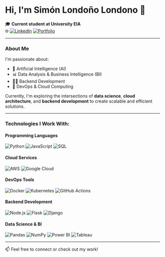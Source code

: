 # Hi, I'm Simón Londoño Londono 👋

🎓 **Current student at University EIA**  
🌐 [![LinkedIn](https://img.shields.io/badge/LinkedIn-blue?style=flat&logo=linkedin&logoColor=white)](https://www.linkedin.com/in/sim%C3%B3n-londo%C3%B1o-6747a3323/) [![Portfolio](https://img.shields.io/badge/Portfolio-%23000000.svg?style=flat&logo=netlify&logoColor=white)](https://portafoliosimonlondono.netlify.app/)

---

### About Me

I'm passionate about:

- 🤖 Artificial Intelligence (AI)
- 📊 Data Analysis & Business Intelligence (BI)
- 👨‍💻 Backend Development
- 🚀 DevOps & Cloud Computing

Currently, I'm exploring the intersections of **data science**, **cloud architecture**, and **backend development** to create scalable and efficient solutions.

---

### Technologies I Work With:

#### Programming Languages
![Python](https://img.shields.io/badge/Python-%2314354C.svg?style=flat&logo=python&logoColor=white)
![JavaScript](https://img.shields.io/badge/JavaScript-%23323330.svg?style=flat&logo=javascript&logoColor=%23F7DF1E)
![SQL](https://img.shields.io/badge/SQL-%230175C2.svg?style=flat&logo=postgresql&logoColor=white)

#### Cloud Services
![AWS](https://img.shields.io/badge/Amazon_AWS-%23232F3E.svg?style=flat&logo=amazon-aws&logoColor=white)
![Google Cloud](https://img.shields.io/badge/Google_Cloud-%234285F4.svg?style=flat&logo=google-cloud&logoColor=white)

#### DevOps Tools
![Docker](https://img.shields.io/badge/Docker-%232496ED.svg?style=flat&logo=docker&logoColor=white)
![Kubernetes](https://img.shields.io/badge/Kubernetes-%23326CE5.svg?style=flat&logo=kubernetes&logoColor=white)
![GitHub Actions](https://img.shields.io/badge/GitHub_Actions-%232088FF.svg?style=flat&logo=github-actions&logoColor=white)

#### Backend Development
![Node.js](https://img.shields.io/badge/Node.js-%23339933.svg?style=flat&logo=node.js&logoColor=white)
![Flask](https://img.shields.io/badge/Flask-%23000000.svg?style=flat&logo=flask&logoColor=white)
![Django](https://img.shields.io/badge/Django-%23092E20.svg?style=flat&logo=django&logoColor=white)

#### Data Science & BI
![Pandas](https://img.shields.io/badge/Pandas-%23150458.svg?style=flat&logo=pandas&logoColor=white)
![NumPy](https://img.shields.io/badge/NumPy-%23013243.svg?style=flat&logo=numpy&logoColor=white)
![Power BI](https://img.shields.io/badge/Power_BI-%23F2C811.svg?style=flat&logo=power-bi&logoColor=black)
![Tableau](https://img.shields.io/badge/Tableau-%23E97627.svg?style=flat&logo=tableau&logoColor=white)

---

📫 Feel free to connect or check out my work!
